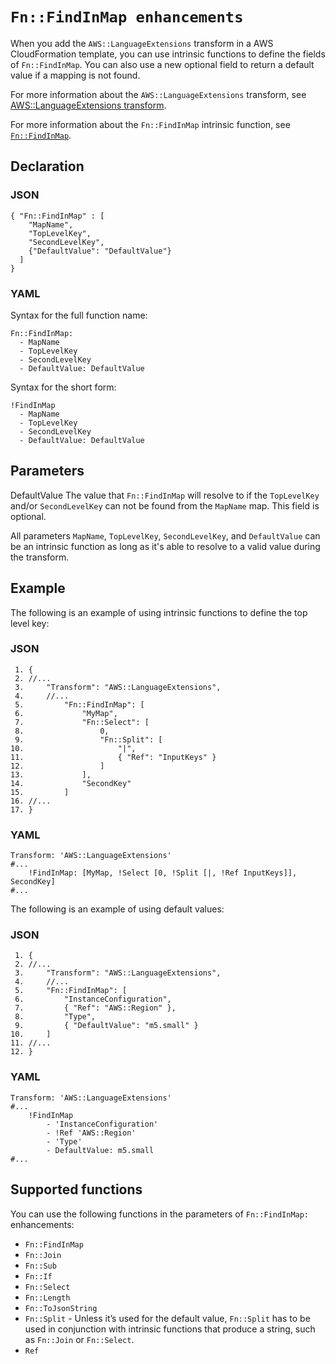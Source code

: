 # `Fn::FindInMap enhancements`<a name="intrinsic-function-reference-findinmap-enhancements"></a>

When you add the `AWS::LanguageExtensions` transform in a AWS CloudFormation template, you can use intrinsic functions to define the fields of `Fn::FindInMap`\. You can also use a new optional field to return a default value if a mapping is not found\.

For more information about the `AWS::LanguageExtensions` transform, see [AWS::LanguageExtensions transform](transform-aws-languageextensions.md)\.

For more information about the `Fn::FindInMap` intrinsic function, see [`Fn::FindInMap`](intrinsic-function-reference-findinmap.md)\.

## Declaration<a name="intrinsic-function-reference-findinmap-enhancements-declaration"></a>

### JSON<a name="intrinsic-function-reference-findinmap-enhancements-syntax.json"></a>

```
{ "Fn::FindInMap" : [
    "MapName",
    "TopLevelKey",
    "SecondLevelKey",
    {"DefaultValue": "DefaultValue"}
  ]
}
```

### YAML<a name="intrinsic-function-reference-findinmap-enhancements-syntax.yaml"></a>

Syntax for the full function name:

```
Fn::FindInMap:
  - MapName
  - TopLevelKey
  - SecondLevelKey
  - DefaultValue: DefaultValue
```

Syntax for the short form:

```
!FindInMap
  - MapName
  - TopLevelKey
  - SecondLevelKey
  - DefaultValue: DefaultValue
```

## Parameters<a name="intrinsic-function-reference-findinmap-enhancements-parameters"></a>

DefaultValue  <a name="DefaultValue"></a>
The value that `Fn::FindInMap` will resolve to if the `TopLevelKey` and/or `SecondLevelKey` can not be found from the `MapName` map\. This field is optional\.

All parameters `MapName`, `TopLevelKey`, `SecondLevelKey`, and `DefaultValue` can be an intrinsic function as long as it's able to resolve to a valid value during the transform\.

## Example<a name="intrinsic-function-reference-findinmap-enhancements-example"></a>

The following is an example of using intrinsic functions to define the top level key:

### JSON<a name="intrinsic-function-reference-findinmap-enhancement-example.json"></a>

```
 1. {
 2. //...
 3.     "Transform": "AWS::LanguageExtensions",
 4.     //...
 5.         "Fn::FindInMap": [
 6.             "MyMap",
 7.             "Fn::Select": [
 8.                 0,
 9.                 "Fn::Split": [
10.                     "|",
11.                     { "Ref": "InputKeys" }
12.                 ]
13.             ],
14.             "SecondKey"
15.         ]
16. //...
17. }
```

### YAML<a name="intrinsic-function-reference-findinmap-enhance-example.yaml"></a>

```
Transform: 'AWS::LanguageExtensions'
#...
    !FindInMap: [MyMap, !Select [0, !Split [|, !Ref InputKeys]], SecondKey]
#...
```

The following is an example of using default values:

### JSON<a name="intrinsic-function-reference-findinmap-enhancement-example2.json"></a>

```
 1. {
 2. //...
 3.     "Transform": "AWS::LanguageExtensions",
 4.     //...
 5.     "Fn::FindInMap": [
 6.         "InstanceConfiguration",
 7.         { "Ref": "AWS::Region" },
 8.         "Type",
 9.         { "DefaultValue": "m5.small" }
10.     ]
11. //...
12. }
```

### YAML<a name="intrinsic-function-reference-findinmap-example2.yaml"></a>

```
Transform: 'AWS::LanguageExtensions'
#...
    !FindInMap 
        - 'InstanceConfiguration'
        - !Ref 'AWS::Region'
        - 'Type'
        - DefaultValue: m5.small
#...
```

## Supported functions<a name="intrinsic-function-reference-findinmap-enhancements-supported-functions"></a>

You can use the following functions in the parameters of `Fn::FindInMap:` enhancements:
+ `Fn::FindInMap`
+ `Fn::Join`
+ `Fn::Sub`
+ `Fn::If`
+ `Fn::Select`
+ `Fn::Length`
+ `Fn::ToJsonString`
+ `Fn::Split` \- Unless it’s used for the default value, `Fn::Split` has to be used in conjunction with intrinsic functions that produce a string, such as `Fn::Join` or `Fn::Select`\.
+ `Ref`